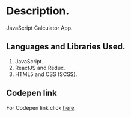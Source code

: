 # Description.

JavaScript Calculator App.

## Languages and Libraries Used.

1. JavaScript.
2. ReactJS and Redux.
3. HTML5 and CSS (SCSS).

## Codepen link

For Codepen link click [here](https://codepen.io/adelmothusi/project/editor/ABYxeV).

